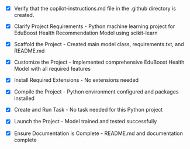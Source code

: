 <!-- Use this file to provide workspace-specific custom instructions to Copilot. For more details, visit https://code.visualstudio.com/docs/copilot/copilot-customization#_use-a-githubcopilotinstructionsmd-file -->
- [x] Verify that the copilot-instructions.md file in the .github directory is created.

- [x] Clarify Project Requirements - Python machine learning project for EduBoost Health Recommendation Model using scikit-learn

- [x] Scaffold the Project - Created main model class, requirements.txt, and README.md

- [x] Customize the Project - Implemented comprehensive EduBoost Health Model with all required features

- [x] Install Required Extensions - No extensions needed

- [x] Compile the Project - Python environment configured and packages installed

- [x] Create and Run Task - No task needed for this Python project

- [x] Launch the Project - Model trained and tested successfully

- [x] Ensure Documentation is Complete - README.md and documentation complete
